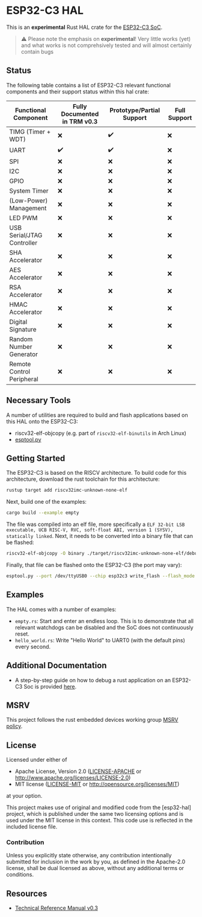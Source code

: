 # ESP32-C3 HAL

This is an **experimental** Rust HAL crate for the [ESP32-C3 SoC](https://www.espressif.com/en/products/socs/esp32-c3).

> :warning: Please note the emphasis on **experimental**! Very little works (yet) and what works is not comprehsively tested and will almost certainly contain bugs 

## Status

The following table contains a list of ESP32-C3 relevant functional components and their support status within this hal crate:

| Functional Component             | Fully Documented in TRM v0.3 | Prototype/Partial Support  | Full Support       |
| -------------------------------- | ---------------------------- | -------------------------- | ------------------ |
| TIMG (Timer + WDT)               | :x:                          | :heavy_check_mark:         | :x:                |
| UART                             | :heavy_check_mark:           | :heavy_check_mark:         | :x:                |
| SPI                              | :x:                          | :x:                        | :x:                |
| I2C                              | :x:                          | :x:                        | :x:                |
| GPIO                             | :x:                          | :x:                        | :x:                |
| System Timer                     | :x:                          | :x:                        | :x:                |
| (Low-Power) Management           | :x:                          | :x:                        | :x:                |
| LED PWM                          | :x:                          | :x:                        | :x:                |
| USB Serial/JTAG Controller       | :x:                          | :x:                        | :x:                |
| SHA Accelerator                  | :x:                          | :x:                        | :x:                |
| AES Accelerator                  | :x:                          | :x:                        | :x:                |
| RSA Accelerator                  | :x:                          | :x:                        | :x:                |
| HMAC Accelerator                 | :x:                          | :x:                        | :x:                |
| Digital Signature                | :x:                          | :x:                        | :x:                |
| Random Number Generator          | :x:                          | :x:                        | :x:                |
| Remote Control Peripheral        | :x:                          | :x:                        | :x:                |

## Necessary Tools

A number of utilities are required to build and flash applications based on this HAL onto the ESP32-C3:
- riscv32-elf-objcopy (e.g. part of `riscv32-elf-binutils` in Arch Linux)
- [esptool.py](https://github.com/espressif/esptool) 


## Getting Started

The ESP32-C3 is based on the RISCV architecture. To build code for this architecture, download the rust toolchain for this architecture:

```bash
rustup target add riscv32imc-unknown-none-elf
```

Next, build one of the examples:

```bash
cargo build --example empty
```

The file was compiled into an elf file, more specifically a `ELF 32-bit LSB executable, UCB RISC-V, RVC, soft-float ABI, version 1 (SYSV), statically linked`. Next, it needs to be converted into a binary file that can be flashed:

```bash
riscv32-elf-objcopy -O binary ./target/riscv32imc-unknown-none-elf/debug/examples/empty empty.bin
```

Finally, that file can be flashed onto the ESP32-C3 (the port may vary):

```bash
esptool.py --port /dev/ttyUSB0 --chip esp32c3 write_flash --flash_mode dio --flash_size detect --flash_freq 80m 0x0 empty.bin
```

## Examples

The HAL comes with a number of examples:
- `empty.rs`: Start and enter an endless loop. This is to demonstrate that all relevant watchdogs can be disabled and the SoC does not continuously reset.
- `hello_world.rs`: Write "Hello World" to UART0 (with the default pins) every second.

## Additional Documentation

- A step-by-step guide on how to debug a rust application on an ESP32-C3 Soc is provided [here](/documentation/debugging.md).

## MSRV

This project follows the rust embedded devices working group [MSRV policy](https://github.com/rust-embedded/wg/blob/master/ops/msrv.md).

## License

Licensed under either of

- Apache License, Version 2.0 ([LICENSE-APACHE](LICENSE-APACHE) or
  http://www.apache.org/licenses/LICENSE-2.0)
- MIT license ([LICENSE-MIT](LICENSE-MIT) or http://opensource.org/licenses/MIT)

at your option.

This project makes use of original and modified code from the [esp32-hal] project, which is published under the same two licensing options and is used under the MIT license in this context. This code use is reflected in the included license file.

### Contribution

Unless you explicitly state otherwise, any contribution intentionally submitted
for inclusion in the work by you, as defined in the Apache-2.0 license, shall be
dual licensed as above, without any additional terms or conditions.

## Resources
- [Technical Reference Manual v0.3](https://www.espressif.com/sites/default/files/documentation/esp32-c3_technical_reference_manual_en.pdf)
